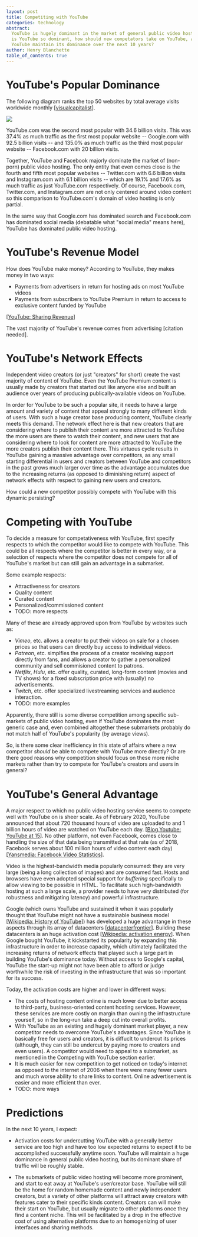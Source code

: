 ```yaml
---
layout: post
title: Competiting with YouTube
categories: technology
abstract:
  YouTube is hugely dominant in the market of general public video hosting. Why
  is YouTube so dominant, how should new competators take on YouTube, and will
  YouTube maintain its dominance over the next 10 years?
author: Henry Blanchette
table_of_contents: true
---
```


# YouTube's Popular Dominance

The following diagram ranks the top 50 websites by total average visits
worldwide monthly
[[visualcapitalist](https://www.visualcapitalist.com/the-50-most-visited-websites-in-the-world/)].

![](https://www.visualcapitalist.com/wp-content/uploads/2021/01/Top_50_Websites_V4-2-1536x1536.jpg)

YouTube.com was the second most popular with 34.6 billion visits. This was 37.4%
as much traffic as the first most popular website -- Google.com with 92.5
billion visits -- and 135.0% as much traffic as the third most popular website
-- Facebook.com with 20 billion visits.

Together, YouTube and Facebook majorly dominate the market of (non-porn) public
video hosting. The only entity that even comes close is the fourth and fifth
most popular websites -- Twitter.com with 6.6 billion visits and Instagram.com
with 6.1 billion visits -- which are 19.1% and 17.6% as much traffic as just
YouTube.com respectively. Of course, Facebook.com, Twitter.com, and
Instagram.com are not only centered around video content so this comparison to
YouTube.com's domain of video hosting is only partial.

In the same way that Google.com has dominated search and Facebook.com has
dominated social media (debatable what "social media" means here), YouTube has
dominated public video hosting.

# YouTube's Revenue Model

How does YouTube make money? According to YouTube, they makes money in two ways:

- Payments from advertisers in return for hosting ads on most YouTube videos
- Payments from subscribers to YouTube Premium in return to access to exclusive
  content funded by YouTube

[[YouTube: Sharing Revenue](https://www.youtube.com/howyoutubeworks/our-commitments/sharing-revenue/)]

The vast majority of YouTube's revenue comes from advertising [citation needed].

# YouTube's Network Effects

Independent video creators (or just "creators" for short) create the vast
majority of content of YouTube. Even the YouTube Premium content is usually made
by creators that started out like anyone else and built an audience over years
of producing publically-available videos on YouTube.

In order for YouTube to be such a popular site, it needs to have a large amount
and variety of content that appeal strongly to many different kinds of users.
With such a huge creator base producing content, YouTube clearly meets this
demand. The network effect here is that new creators that are considering where
to publish their content are more attracted to YouTube the more users are there
to watch their content, and new users that are considering where to look for
content are more attracted to YouTube the more creators publish their content
there. This virtuous cycle results in YouTube gaining a massive advantage over
competitors, as any small starting differential in users and creators between
YouTube and competitors in the past grows much larger over time as the advantage
accumulates due to the increasing returns (as opposed to diminishing return)
aspect of network effects with respect to gaining new users and creators.

How could a new competitor possibly compete with YouTube with this dynamic
persisting?

# Competing with YouTube

To decide a measure for competativeness with YouTube, first specify respects to
which the competitor would like to compete with YouTube. This could be all
respects where the competitor is better in every way, or a selection of respects
where the competitor does not compete for all of YouTube's market but can still
gain an advantage in a submarket.

Some example respects:

- Attractiveness for creators
- Quality content
- Curated content
- Personalized/commissioned content
- TODO: more respects

Many of these are already approved upon from YouTube by websites such as:

- _Vimeo_, etc. allows a creator to put their videos on sale for a chosen prices
  so that users can directly buy access to individual videos.
- _Patreon_, etc. simplfies the process of a creator receiving support directly
  from fans, and allows a creator to gather a personalized community and sell
  commisioned content to patrons.
- _Netflix_, _Hulu_, etc. offer quality, curated, long-form content (movies and
  TV shows) for a fixed subscription price with (usually) no advertisements.
- _Twitch_, etc. offer specialized livestreaming services and audience
  interaction.
- TODO: more examples

Apparently, there still is some diverse competition among specific sub-markets
of public video hosting, even if YouTube dominates the most generic case and,
even combined altogether these submarkets probably do not match half of
YouTube's popularity (by average views).

So, is there some clear inefficiency in this state of affairs where a new
competitor _should_ be able to compete with YouTube more directly? Or are there
good reasons why competition should focus on these more niche markets rather
than try to compete for YouTube's creators and users in general?

# YouTube's General Advantage

A major respect to which no public video hosting service seems to compete well
with YouTube on is sheer scale. As of February 2020, YouTube announced that
about 720 thousand hours of video are uploaded to and 1 billion hours of video
are watched on YouTube each day.
[[Blog.Youtube: YouTube at 15](https://blog.youtube/news-and-events/youtube-at-15-my-personal-journey)].
No other platform, not even Facebook, comes close to handling the size of that
data being transmitted at that rate (as of 2018, Facebook serves about 100
million hours of video content each day)
[[Yansmedia: Facebook Video Statistics](https://www.yansmedia.com/blog/facebook-video-statistics)].

Video is the highest-bandwidth media popularly consumed: they are very large
(being a long collection of images) and are consumed fast. Hosts and browsers
have even adopted special support for _buffering_ specifically to allow viewing
to be possible in HTML. To facilitate such high-bandwidth hosting at such a
large scale, a provider needs to have very distributed (for robustness and
mitigating latency) and powerful infrastructure.

Google (which owns YouTube and sustained it when it was popularly thought that
YouTube might not have a sustainable business model
[[Wikipedia: History of YouTube](https://en.wikipedia.org/wiki/History_of_YouTube)])
has developed a huge advantange in these aspects through its array of
datacenters
[[datacenterfrontier](https://datacenterfrontier.com/inside-a-google-data-center-2020-version/)].
Building these datacenters is an huge activation cost
[[Wikipedia: activation energy](https://en.wikipedia.org/wiki/Activation_energy)].
When Google bought YouTube, it kickstarted its popularity by expanding this
infrastructure in order to increase capacity, which ultimately facilitated the
increasing returns of network effects that played such a large part in building
YouTube's dominance today. Without access to Google's capital, YouTube the
start-up might not have been able to afford or judge worthwhile the risk of
investing in the infrastructure that was so important for its success.

Today, the activation costs are higher and lower in different ways:

- The costs of hosting content online is much lower due to better access to
  third-party, business-oriented content hosting services. However, these
  services are more costly on margin than owning the infrastructure yourself, so
  in the long-run take a deep cut into overall profits.
- With YouTube as an existing and hugely dominant market player, a new
  competitor needs to overcome YouTube's advantages. Since YouTube is basically
  free for users and creators, it is diffuclt to undercut its prices (although,
  they can still be undercut by paying more to creators and even users). A
  competitor would need to appeal to a submarket, as mentioned in the Competing
  with YouTube section earlier.
- It is much easier for new competition to get noticed on today's internet as
  opposed to the internet of 2006 when there were many fewer users and much
  worse ability to share links to content. Online advertisement is easier and
  more efficient than ever.
- TODO: more ways

# Predictions

In the next 10 years, I expect:

- Activation costs for undercutting YouTube with a generally better service are
  too high and have too low expected returns to expect it to be accomplished
  successfully anytime soon. YouTube will maintain a huge dominance in general
  public video hosting, but its dominant share of traffic will be roughly
  stable.

- The submarkets of public video hosting will become more prominent, and start
  to eat away at YouTube's user/creator base. YouTube will still be the home for
  random homemade content and newly independent creators, but a variety of other
  platforms will attract away creators with features cater to their specific
  kinds content. Creators can will make their start on YouTube, but usually
  migrate to other platforms once they find a content niche. This will be
  facilitated by a drop in the effective cost of using alternative platforms due
  to an homogenizing of user interfaces and sharing methods.
